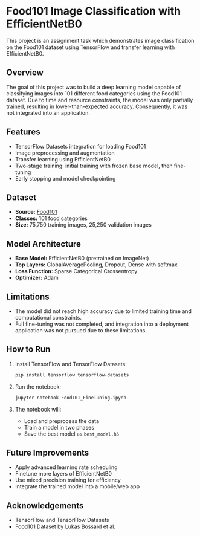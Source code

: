 # Food101 Image Classification with EfficientNetB0

This project is an assignment task which demonstrates image classification on the Food101 dataset using TensorFlow and transfer learning with EfficientNetB0.

## Overview

The goal of this project was to build a deep learning model capable of classifying images into 101 different food categories using the Food101 dataset. Due to time and resource constraints, the model was only partially trained, resulting in lower-than-expected accuracy. Consequently, it was not integrated into an application.

## Features

- TensorFlow Datasets integration for loading Food101
- Image preprocessing and augmentation
- Transfer learning using EfficientNetB0
- Two-stage training: initial training with frozen base model, then fine-tuning
- Early stopping and model checkpointing

## Dataset

- **Source:** [Food101](https://www.tensorflow.org/datasets/catalog/food101)
- **Classes:** 101 food categories
- **Size:** 75,750 training images, 25,250 validation images

## Model Architecture

- **Base Model:** EfficientNetB0 (pretrained on ImageNet)
- **Top Layers:** GlobalAveragePooling, Dropout, Dense with softmax
- **Loss Function:** Sparse Categorical Crossentropy
- **Optimizer:** Adam

## Limitations

- The model did not reach high accuracy due to limited training time and computational constraints.
- Full fine-tuning was not completed, and integration into a deployment application was not pursued due to these limitations.

## How to Run

1. Install TensorFlow and TensorFlow Datasets:
   ```bash
   pip install tensorflow tensorflow-datasets
   ```

2. Run the notebook:
   ```bash
   jupyter notebook Food101_FineTuning.ipynb
   ```

3. The notebook will:
   - Load and preprocess the data
   - Train a model in two phases
   - Save the best model as `best_model.h5`

## Future Improvements

- Apply advanced learning rate scheduling
- Finetune more layers of EfficientNetB0
- Use mixed precision training for efficiency
- Integrate the trained model into a mobile/web app

## Acknowledgements

- TensorFlow and TensorFlow Datasets
- Food101 Dataset by Lukas Bossard et al.
